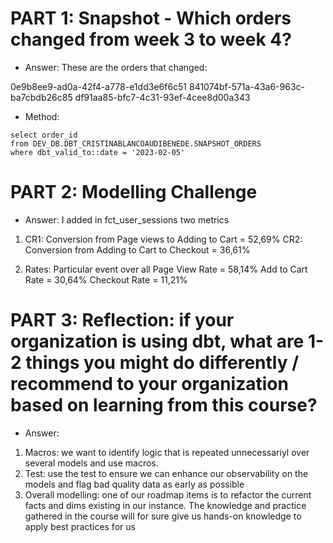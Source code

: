 # PART 1: Snapshot - Which orders changed from week 3 to week 4? 

- Answer: These are the orders that changed:

0e9b8ee9-ad0a-42f4-a778-e1dd3e6f6c51
841074bf-571a-43a6-963c-ba7cbdb26c85
df91aa85-bfc7-4c31-93ef-4cee8d00a343


 - Method:     
 ```            
select order_id
from DEV_DB.DBT_CRISTINABLANCOAUDIBENEDE.SNAPSHOT_ORDERS
where dbt_valid_to::date = '2023-02-05'
```


# PART 2: Modelling Challenge
- Answer: I added in fct_user_sessions two metrics
1) CR1: Conversion from Page views to Adding to Cart = 52,69%
   CR2: Conversion from Adding to Cart to Checkout = 36,61%

2) Rates: Particular event over all 
   Page View Rate = 58,14%
   Add to Cart Rate = 30,64%
   Checkout Rate = 11,21%


# PART 3: Reflection: if your organization is using dbt, what are 1-2 things you might do differently / recommend to your organization based on learning from this course?
- Answer: 
1) Macros: we want to identify logic that is repeated unnecessariyl over several models and use macros.
2) Test: use the test to ensure we can enhance our observability on the models and flag bad quality data as early as possible
3) Overall modelling: one of our roadmap items is to refactor the current facts and dims existing in our instance. The knowledge and practice gathered in the course will for sure give us hands-on knowledge to apply best practices for us